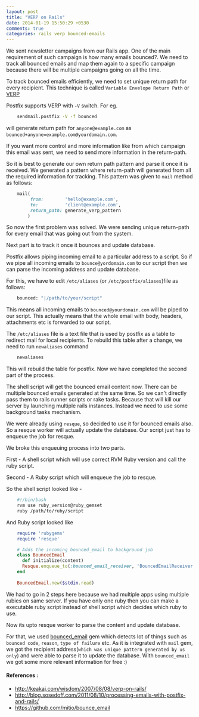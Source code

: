 ```yaml
---
layout: post
title: "VERP on Rails"
date: 2014-01-19 15:50:29 +0530
comments: true
categories: rails verp bounced-emails
---
```


We sent newsletter campaigns from our Rails app. One of the main
requirement of such campaign is how many emails bounced?. We need to
track all bounced emails and map them again to a specific campaign
because there will be multiple campaigns going on all the time.

To track bounced emails efficiently, we need to set unique return path
for every recipient. This technique is called `Variable Envelope Return
Path` or [VERP](http://en.wikipedia.org/wiki/VERP)

Postfix supports VERP with `-V` switch. For eg.

``` bash
    sendmail.postfix -V -f bounced
```

will generate return path for `anyone@example.com` as
`bounced+anyone=example.com@yourdomain.com`.

If you want more control and more information like from which campaign
this email was sent, we need to send more information in the return-path.

<!-- more -->

So it is best to generate our own return path pattern and parse it
once it is received. We generated a pattern where return-path will
generated from all the required information for tracking.
This pattern was given to `mail` method as follows:

``` ruby
    mail(
         from:        'hello@example.com',
         to:          'client@example.com',
         return_path: generate_verp_pattern
        )
```

So now the first problem was solved. We were sending unique
return-path for every email that was going out from the system.

Next part is to track it once it bounces and update database.

Postfix allows piping incoming email to a particular address to a
script. So if we pipe all incoming emails to `bounce@yordomain.com` to
our script then we can parse the incoming address and update database.

For this, we have to edit `/etc/aliases` (or `/etc/postfix/aliases`)file as follows:

``` bash
    bounced: "|/path/to/your/script"
```

This means all incoming emails to `bounced@yourdomain.com` will be
piped to our script. This actually means that the whole email with
body, headers, attachments etc is forwarded to our script.

The `/etc/aliases` file is a text file that is used by postfix as a
table to redirect mail for local recipients. To rebuild this table
after a change, we need to run `newaliases` command

``` bash
    newaliases
```

This will rebuild the table for postfix. Now we have completed the
second part of the process.

The shell script will get the bounced email content now. There can be
multiple bounced emails generated at the same time. So we can't
directly pass them to rails runner scripts or rake tasks. Because that
will kill our server by launching multiple rails instances. Instead we
need to use some background tasks mechanism.

We were already using `resque`, so decided to use it for bounced emails
also. So a resque worker will actually update the database. Our script
just has to enqueue the job for resque.

We broke this enqueuing process into two parts.

First - A shell script which will use correct RVM Ruby version and
call the ruby script.

Second - A Ruby script which will enqueue the job to resque.

So the shell script looked like -

``` bash
    #!/bin/bash
    rvm use ruby_version@ruby_gemset
    ruby /path/to/ruby/script
```

And Ruby script looked like

``` ruby
    require 'rubygems'
    require 'resque'

    # Adds the incoming bounced_email to background job
    class BouncedEmail
      def initialize(content)
      Resque.enqueue_to(:bounced_email_receiver, 'BouncedEmailReceiver', content)
    end
    
    BouncedEmail.new($stdin.read)
```

We had to go in 2 steps here because we had multiple apps using multiple
rubies on same server. If you have only one ruby then you can make a
executable ruby script instead of shell script which decides which
ruby to use.


Now its upto resque worker to parse the content and update database.

For that, we used [bounced_email](https://github.com/mitio/bounce_email) gem which
detects lot of things such as `bounced code`, `reason`, `type of failure`
etc. As it is integrated with `mail` gem, we got the recipient
address(`which was unique pattern generated by us only`) and were able
to parse it to update the database. With `bounced_email` we got some
more relevant information for free :)

#### References :
  * http://keakaj.com/wisdom/2007/08/08/verp-on-rails/
  * http://blog.sosedoff.com/2011/08/10/processing-emails-with-postfix-and-rails/
  * https://github.com/mitio/bounce_email
